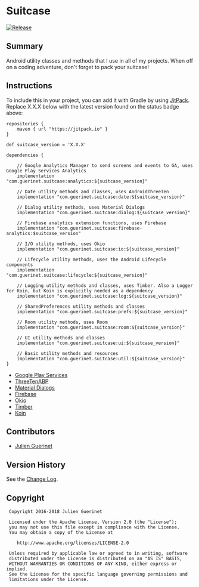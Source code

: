 # Suitcase
[![Release](https://jitpack.io/v/com.guerinet/suitcase.svg)](https://jitpack.io/#com.guerinet/suitcase)

## Summary
Android utility classes and methods that I use in all of my projects. When off on a coding adventure, don't forget to pack your suitcase!

## Instructions
To include this in your project, you can add it with Gradle by using [JitPack](https://jitpack.io). Replace X.X.X below with the latest version found on the status badge above:

    repositories {
        maven { url "https://jitpack.io" }
    }

    def suitcase_version = 'X.X.X'

	dependencies {

        // Google Analytics Manager to send screens and events to GA, uses Google Play Services Analytics
        implementation "com.guerinet.suitcase:analytics:${suitcase_version}"

	    // Date utility methods and classes, uses AndroidThreeTen
	    implementation "com.guerinet.suitcase:date:${suitcase_version}"

        // Dialog utility methods, uses Material Dialogs
        implementation "com.guerinet.suitcase:dialog:${suitcase_version}"

        // Firebase analytics extension functions, uses Firebase
        implementation "com.guerinet.suitcase:firebase-analytics:$suitcase_version"

        // I/O utility methods, uses Okio
        implementation "com.guerinet.suitcase:io:${suitcase_version}"

        // Lifecycle utility methods, uses the Android Lifecycle components
        implementation "com.guerinet.suitcase:lifecycle:${suitcase_version}"

        // Logging utility methods and classes, uses Timber. Also a Logger for Koin, but Koin is explicitly needed as a dependency
        implementation "com.guerinet.suitcase:log:${suitcase_version}"

        // SharedPreferences utility methods and classes
        implementation "com.guerinet.suitcase:prefs:${suitcase_version}"

        // Room utility methods, uses Room
        implementation "com.guerinet.suitcase:room:${suitcase_version}"

        // UI utility methods and classes
        implementation "com.guerinet.suitcase:ui:${suitcase_version}"

        // Basic utility methods and resources
        implementation "com.guerinet.suitcase:util:${suitcase_version}"
	}

* [Google Play Services](https://developers.google.com/android/guides/overview)
* [ThreeTenABP](https://github.com/JakeWharton/ThreeTenABP)
* [Material Dialogs](https://github.com/afollestad/material-dialogs)
* [Firebase](https://firebase.google.com/docs/analytics/)
* [Okio](https://github.com/square/okio)
* [Timber](https://github.com/JakeWharton/timber)
* [Koin](https://github.com/InsertKoinIO/koin)

## Contributors
* [Julien Guerinet](https://github.com/jguerinet)

## Version History
See the [Change Log](CHANGELOG.md).

## Copyright
	 Copyright 2016-2018 Julien Guerinet

	 Licensed under the Apache License, Version 2.0 (the "License");
	 you may not use this file except in compliance with the License.
	 You may obtain a copy of the License at

	    http://www.apache.org/licenses/LICENSE-2.0

	 Unless required by applicable law or agreed to in writing, software
	 distributed under the License is distributed on an "AS IS" BASIS,
	 WITHOUT WARRANTIES OR CONDITIONS OF ANY KIND, either express or implied.
	 See the License for the specific language governing permissions and
	 limitations under the License.

